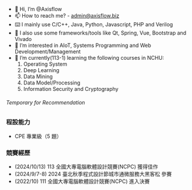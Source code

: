 - 👋 Hi, I’m @Axisflow
- 📫 How to reach me? - <admin@axisflow.biz>
- ⌨️ I mainly use C/C++, Java, Python, Javascript, PHP and Verilog
- 🧩 I also use some frameworks/tools like Qt, Spring, Vue, Bootstrap and Vivado
- 👀 I’m interested in AIoT, Systems Programming and Web Development/Management
- 🌱 I’m currently(113-1) learning the following courses in NCHU:
    1. Operating System
    2. Deep Learning
    3. Data Mining
    4. Data Model/Processing
    5. Information Security and Cryptography

<!--- 💞️ I’m looking to collaborate on --->
###### Temporary for Recommendation
### 程設能力
- CPE 專業級（5 題）

### 競賽經歷
- (2024/10/13) 113 全國大專電腦軟體設計競賽(NCPC) 獲得佳作
- (2024/9/7-8) 2024 臺北秋季程式設計節城市通微服務大黑客松 參賽
- (2022/10) 111 全國大專電腦軟體設計競賽(NCPC) 進入決賽

<!---
Axialflow/Axialflow is a ✨ special ✨ repository because its `README.md` (this file) appears on your GitHub profile.
You can click the Preview link to take a look at your changes.
--->
